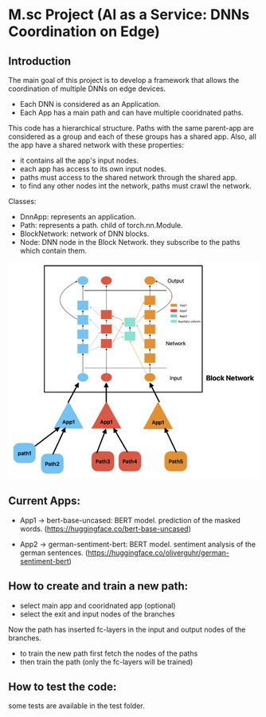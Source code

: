 # M.sc Project (AI as a Service: DNNs Coordination on Edge)

## Introduction

The main goal of this project is to develop a framework that allows the coordination of multiple DNNs on edge devices.

* Each DNN is considered as an Application.
* Each App has a main path and can have multiple cooridnated paths.

This code has a hierarchical structure. Paths with the same parent-app are considered as a group and each of these 
groups has a shared app.
Also, all the app have a shared network with these properties:
* it contains all the app's input nodes.
* each app has access to its own input nodes.
* paths must access to the shared network through the shared app.
* to find any other nodes int the network, paths must crawl the network.


Classes:

* DnnApp: represents an application.
* Path: represents a path. child of torch.nn.Module.
* BlockNetwork: network of DNN blocks.
* Node: DNN node in the Block Network. they subscribe to the paths which contain them.


![fig1](./images/topo.png)

## Current Apps:


* App1 -> bert-base-uncased: BERT model. prediction of the masked words. 
(https://huggingface.co/bert-base-uncased)

* App2 -> german-sentiment-bert: BERT model. sentiment analysis of the german sentences. 
(https://huggingface.co/oliverguhr/german-sentiment-bert)



## How to create and train a new path:

* select main app and cooridnated app (optional)
* select the exit and input nodes of the branches

Now the path has inserted fc-layers in the input and output nodes of the branches.

* to train the new path first fetch the nodes of the paths
* then train the path (only the fc-layers will be trained) 


## How to test the code:

some tests are available in the test folder.

